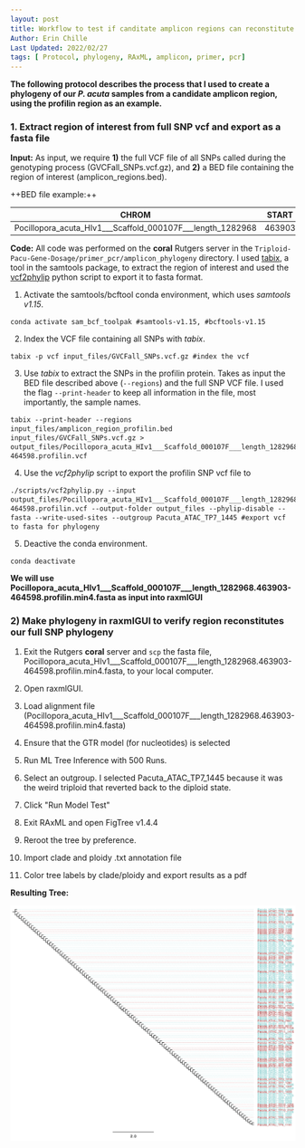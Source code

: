 ```yaml
---
layout: post  
title: Workflow to test if canditate amplicon regions can reconstitute the full phylogeny with all SNPs  
Author: Erin Chille  
Last Updated: 2022/02/27  
tags: [ Protocol, phylogeny, RAxML, amplicon, primer, pcr]  
---
```


**The following protocol describes the process that I used to create a phylogeny of our *P. acuta* samples from a candidate amplicon region, using the profilin region as an example.**

### 1. Extract region of interest from full SNP vcf and export as a fasta file

**Input:** As input, we require **1)** the full VCF file of all SNPs called during the genotyping process (GVCFall_SNPs.vcf.gz), and **2)** a BED file containing the region of interest (amplicon_regions.bed).

++BED file example:++

|CHROM|START|END|ANNOTATION|  
|---|---|---|---|  
|Pocillopora_acuta_HIv1___Scaffold_000107F___length_1282968|463903|464598|profilin|  

**Code:** All code was performed on the **coral** Rutgers server in the ```Triploid-Pacu-Gene-Dosage/primer_pcr/amplicon_phylogeny``` directory. I used [tabix](http://www.htslib.org/doc/tabix.html), a tool in the samtools package, to extract the region of interest and used the [vcf2phylip](https://github.com/edgardomortiz/vcf2phylip) python script to export it to fasta format. 

1. Activate the samtools/bcftool conda environment, which uses *samtools v1.15*.  
```
conda activate sam_bcf_toolpak #samtools-v1.15, #bcftools-v1.15
```

2. Index the VCF file containing all SNPs with *tabix*.  
```
tabix -p vcf input_files/GVCFall_SNPs.vcf.gz #index the vcf
```

3. Use *tabix* to extract the SNPs in the profilin protein. Takes as input the BED file described above (```--regions```) and the full SNP VCF file. I used the flag ```--print-header``` to keep all information in the file, most importantly, the sample names.  
```
tabix --print-header --regions input_files/amplicon_region_profilin.bed input_files/GVCFall_SNPs.vcf.gz > output_files/Pocillopora_acuta_HIv1___Scaffold_000107F___length_1282968.463903-464598.profilin.vcf
```
4. Use the *vcf2phylip* script to export the profilin SNP vcf file to   
```
./scripts/vcf2phylip.py --input output_files/Pocillopora_acuta_HIv1___Scaffold_000107F___length_1282968.463903-464598.profilin.vcf --output-folder output_files --phylip-disable --fasta --write-used-sites --outgroup Pacuta_ATAC_TP7_1445 #export vcf to fasta for phylogeny
```
5. Deactive the conda environment.  
```
conda deactivate
```


**We will use Pocillopora_acuta_HIv1___Scaffold_000107F___length_1282968.463903-464598.profilin.min4.fasta as input into raxmlGUI**


### 2) Make phylogeny in raxmlGUI to verify region reconstitutes our full SNP phylogeny

1. Exit the Rutgers **coral** server and ```scp``` the fasta file, Pocillopora_acuta_HIv1___Scaffold_000107F___length_1282968.463903-464598.profilin.min4.fasta, to your local computer.

2. Open raxmlGUI. 

3. Load alignment file (Pocillopora_acuta_HIv1___Scaffold_000107F___length_1282968.463903-464598.profilin.min4.fasta)

4. Ensure that the GTR model (for nucleotides) is selected

5. Run ML Tree Inference with 500 Runs.

6. Select an outgroup. I selected Pacuta_ATAC_TP7_1445 because it was the weird triploid that reverted back to the diploid state.

7. Click "Run Model Test"

8. Exit RAxML and open FigTree v1.4.4

9. Reroot the tree by preference.

8. Import clade and ploidy .txt annotation file

9. Color tree labels by clade/ploidy and export results as a pdf

**Resulting Tree:**  

![RAxML_GUI_ModelTest_Pocillopora_acuta_HIv1___Scaffold_000107F___length_1282968.463903-464598.profilin.min4.tree2](https://raw.githubusercontent.com/echille/E.-Chille-Open-Lab-Notebook/master/images/RAxML_GUI_ModelTest_Pocillopora_acuta_HIv1___Scaffold_000107F___length_1282968.463903-464598.profilin.min4.tree2.png)
